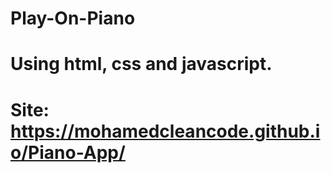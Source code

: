 # Play-On-Piano
# Using html, css and javascript.
# Site: https://mohamedcleancode.github.io/Piano-App/
